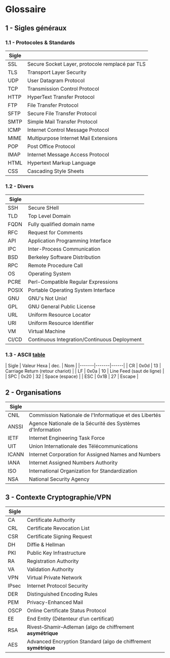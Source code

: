 # Glossaire

## 1 - Sigles généraux

### 1.1 - Protocoles & Standards

| Sigle |       |
|-------|-------|
| SSL   | Secure Socket Layer, protocole remplacé par TLS |
| TLS   | Transport Layer Security |
| UDP   | User Datagram Protocol |
| TCP   | Transmission Control Protocol |
| HTTP  | HyperText Transfer Protocol | 
| FTP   | File Transfer Protocol | 
| SFTP  | Secure File Transfer Protocol |
| SMTP  | Simple Mail Transfer Protocol | 
| ICMP  | Internet Control Message Protocol |
| MIME  | Multipurpose Internet Mail Extensions |
| POP   | Post Office Protocol |
| IMAP  | Internet Message Access Protocol |
| HTML  | Hypertext Markup Language |
| CSS   |  Cascading Style Sheets |


### 1.2 - Divers

| Sigle |       |
|-------|-------|
| SSH   | Secure SHell |
| TLD   | Top Level Domain |
| FQDN  | Fully qualified domain name |
| RFC   | Request for Comments |
| API   | Application Programming Interface |
| IPC   | Inter-Process Communication |
| BSD   | Berkeley Software Distribution |
| RPC   | Remote Procedure Call |
| OS    | Operating System |
| PCRE  | Perl-Compatible Regular Expressions |
| POSIX | Portable Operating System Interface |
| GNU   | GNU's Not Unix! |
| GPL   | GNU General Public License |
| URL   | Uniform Resource Locator |
| URI   | Uniform Resource Identifier |
| VM    | Virtual Machine |
| CI/CD | Continuous Integration/Continuous Deployment |


### 1.3 - ASCII [table](https://en.wikipedia.org/wiki/ASCII#/media/File:USASCII_code_chart.svg)

| Sigle | Valeur Hexa | dec. | Nom |
|-------|-------|------|
| CR    | 0x0d  | 13 | Carriage Return (retour chariot) | 
| LF    | 0x0a  | 10 | Line Feed  (saut de ligne) |
| SPC   | 0x20  | 32 | Space (espace) |
| ESC   | 0x1B  | 27 | Escape |
 
 
## 2 - Organisations

| Sigle |       |
|-------|-------|
| CNIL  | Commission Nationale de l'Informatique et des Libertés |
| ANSSI | Agence Nationale de la Sécurité des Systèmes d'Information |
| IETF  | Internet Engineering Task Force |
| UIT   | Union Internationale des Télécommunications |
| ICANN | Internet Corporation for Assigned Names and Numbers |
| IANA  | Internet Assigned Numbers Authority |
| ISO   | International Organization for Standardization |
| NSA   | National Security Agency |


## 3 - Contexte Cryptographie/VPN

| Sigle |       |
|-------|-------|
| CA    | Certificate Authority |
| CRL   | Certificate Revocation List|
| CSR   | Certificate Signing Request |
| DH    | Diffie & Hellman |
| PKI   | Public Key Infrastructure |
| RA    | Registration Authority |
| VA    | Validation Authority |
| VPN   | Virtual Private Network |
| IPsec | Internet Protocol Security |
| DER   | Distinguished Encoding Rules |
| PEM   | Privacy-Enhanced Mail |
| OSCP  | Online Certificate Status Protocol |
| EE    | End Entity (Détenteur d’un certificat) |
| RSA   | Rivest–Shamir–Adleman (algo de chiffrement **asymétrique** |
| AES   | Advanced Encryption Standard (algo de chiffrement **symétrique** |


